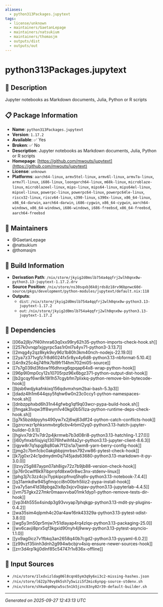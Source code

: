 ```yaml
---
aliases:
  - python313Packages.jupytext
tags:
  - license/unknown
  - maintainers/GaetanLepage
  - maintainers/natsukium
  - maintainers/thomasjm
  - outputs/dist
  - outputs/out
---
```


# python313Packages.jupytext

## 📝 Description

Jupyter notebooks as Markdown documents, Julia, Python or R scripts

## 📋 Package Information

- **Name**: `python313Packages.jupytext`
- **Version**: `1.17.2`
- **Available**: ✅ Yes
- **Broken**: ✅ No
- **Description**: Jupyter notebooks as Markdown documents, Julia, Python or R scripts
- **Homepage**: [https://github.com/mwouts/jupytext](https://github.com/mwouts/jupytext)
- **License**: `unknown`
- **Platforms**: `aarch64-linux`, `armv5tel-linux`, `armv6l-linux`, `armv7a-linux`, `armv7l-linux`, `i686-linux`, `loongarch64-linux`, `m68k-linux`, `microblaze-linux`, `microblazeel-linux`, `mips-linux`, `mips64-linux`, `mips64el-linux`, `mipsel-linux`, `powerpc-linux`, `powerpc64-linux`, `powerpc64le-linux`, `riscv32-linux`, `riscv64-linux`, `s390-linux`, `s390x-linux`, `x86_64-linux`, `x86_64-darwin`, `aarch64-darwin`, `i686-cygwin`, `x86_64-cygwin`, `aarch64-windows`, `x86_64-windows`, `i686-windows`, `i686-freebsd`, `x86_64-freebsd`, `aarch64-freebsd`
## 👥 Maintainers

- @GaetanLepage
- @natsukium
- @thomasjm


## 🔧 Build Information

- **Derivation Path**: `/nix/store/jkyig2d0mslb754a4qqfrj2wlh0qnx0w-python3.13-jupytext-1.17.2.drv`
- **Source Position**: `/nix/store/ns30sqxb36k8jrds8z18rv96bpnwc60d-source/pkgs/development/python-modules/jupytext/default.nix:118`
- **Outputs**:
  - `dist`:  `/nix/store/jkyig2d0mslb754a4qqfrj2wlh0qnx0w-python3.13-jupytext-1.17.2`
  - `out`:  `/nix/store/jkyig2d0mslb754a4qqfrj2wlh0qnx0w-python3.13-jupytext-1.17.2`

## 🔗 Dependencies

- [[06a2j9jv7f40ihnra63q0xx99ry62h35-python-imports-check-hook.sh]]
- [[257k0vnqp1xjgyrpc5as1r0nl7s4yv71-python3-3.13.7]]
- [[2mqg4y2qz8kyk9xy96z1b80h3km40nch-nodejs-22.19.0]]
- [[2ya7z371vgfz7r8d6024fx5r8yx4y6d8-python3.13-nbformat-5.10.4]]
- [[4n9x25c4q74fhk7bl9fr114hm702mi05-source]]
- [[7s7g039id3fdxw1f6dhnxg6qpqap64x8-wrap-python-hook]]
- [[96p9l0mp0cy12s10705rpz96x6bgz371-python-output-dist-hook]]
- [[b2gcqyf6wr8k19l1h57cgybfm7plixkq-python-remove-bin-bytecode-hook]]
- [[bjsb6wdjykafnkixq156qdvmxhsm2bai-bash-5.3p3]]
- [[dadz4lh1m644qsy5fqhw6w0n23c0ccy1-python-namespaces-hook.sh]]
- [[dnbzpphxbd6h31n44gfwbg1qf9q03wcr-pypa-build-hook.sh]]
- [[fmgak3lvqw3ff8wym1v40kgi0b5i1iza-python-runtime-deps-check-hook.sh]]
- [[g7k5bzddpyyhs490yw7x2j6wj63dlf24-python-catch-conflicts-hook]]
- [[gzrcrwzr1phksnmvbrg6cbv4rbml2yq0-python3.13-hatch-jupyter-builder-0.9.1]]
- [[hgivx7dr21v7dr2p4jkrmwb7b3d08ri8-python3.13-hatchling-1.27.0]]
- [[i60yfmxbfiisjyiq13076hfwihf4a2yr-python3.13-jupyter-client-8.6.3]]
- [[igyw8r7q1spgj8q80ak7f12is1a7jwm8-yarn-berry-config-hook]]
- [[jmg2c7bm1cbc0akgbbpjmrbsn792vw86-pytest-check-hook]]
- [[k7jg0xr24c1pdmydm0q7i45jads63680-python3.13-markdown-it-py-3.0.0]]
- [[lzvy25g887aypn07ah8igv72z7b9jb88-version-check-hook]]
- [[p76r0cwlf6k97ibprrpfd8xw0r8wc3nx-stdenv-linux]]
- [[phg3j7c3zz4cjv7lypkipcpfnvq5hq6v-python3.13-notebook-7.4.4]]
- [[q31amkdlw945gfmqcci8n00brh5liiz2-pypa-install-hook]]
- [[va7y5an41d38pbga2lx8p3xjcv0iqiav-python3.13-jupyterlab-4.4.5]]
- [[vm757gkx227mkr0maavvvba01mk1dyp1-python-remove-tests-dir-hook]]
- [[vp3l4h555x4sindp3g93vvyap7phqkgp-python3.13-mdit-py-plugins-0.4.2]]
- [[wa35sim4qlpmh4c20ar4aw16nk43329a-python3.13-pytest-xdist-3.8.0]]
- [[wg5y3m50pr5mjw7r51dlayap4rq4zlqx-python3.13-packaging-25.0]]
- [[wv6cavji8prx5qf3kgxid90nyh4j9wwy-python3.13-pytest-asyncio-1.1.0]]
- [[yx9ag0icz7v1fbkq3an2658q40b7cgd2-python3.13-pyyaml-6.0.2]]
- [[z99vzf35iinh3dnh2g994wbcbjrv4siq-ensure-newer-sources-hook]]
- [[zrr3d4rp1kjj0dlnf85c54747r1v836x-offline]]

## 📁 Input Sources

- `/nix/store/1lxdvizldag06l8cqn65ym3q9y6xi3c2-missing-hashes.json`
- `/nix/store/l622p70vy8k5sh7y5wizi5f2mic6ynpg-source-stdenv.sh`
- `/nix/store/shkw4qm9qcw5sc5n1k5jznc83ny02r39-default-builder.sh`

---
*Generated on 2025-09-27 12:43:13 UTC*
